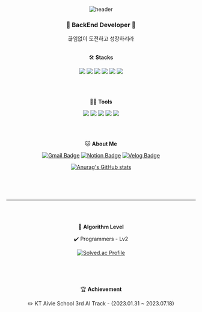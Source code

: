 <div align="center">
 
![header](https://capsule-render.vercel.app/api?type=waving&color=0:EEFF00,100:a82da8&height=300&section=header&text=Nayoung%20Choi&fontSize=80&fontColor=ffffff)




### 🌱 BackEnd Developer 🌱

끊임없이 도전하고 성장하리라
</br>
</br>

🛠️ <b>Stacks</b>

![](https://img.shields.io/badge/Python-14354C?style=flat-square&logo=python&logoColor=white) ![](	https://img.shields.io/badge/Java-ED8B00?style=flat-square&logo=openjdk&logoColor=white) ![](https://img.shields.io/badge/Spring-6DB33F?style=flat-square&logo=spring&logoColor=white) ![](https://img.shields.io/badge/Django-092E20?style=flat-square&logo=django&logoColor=white) ![](https://img.shields.io/badge/MySQL-00000F?style=flat-square&logo=mysql&logoColor=white) ![](https://img.shields.io/badge/Amazon_AWS-232F3E?style=flat-square&logo=amazon-aws&logoColor=white)

</br>
</br>

💪🏼 <b>Tools</b>

 <img src="https://img.shields.io/badge/Visual Studio Code-007ACC?style=flat-square&logo=Visual Studio Code&logoColor=white"/> <img src="https://img.shields.io/badge/GitHub-181717?style=flat-square&logo=GitHub&logoColor=white"/> <img src="https://img.shields.io/badge/Eclipse IDE-2C2255?style=flat-square&logo=Eclipse IDE&logoColor=white"/> <img src="https://img.shields.io/badge/Anaconda-44A833?style=flat-square&logo=Anaconda&logoColor=white"/> <img src="https://img.shields.io/badge/IntelliJ IDEA-000000?style=flat-square&logo=IntelliJ IDEA&logoColor=white"/> 

</br>
</br>

🐱 <b>About Me</b>

[![Gmail Badge](https://img.shields.io/badge/Gmail-d14836?style=flat-square&logo=Gmail&logoColor=white&link=mailto:nayoungie7@gmail.com)](nayoungie7@gmail.com)
  [![Notion Badge](https://img.shields.io/badge/Notion-000000?style=flat-square&logo=Notion&logoColor=white&link=https://detailed-citrine-7c3.notion.site/6cd91bcf39774fb097b3d432ad0189a0?pvs=4)](https://detailed-citrine-7c3.notion.site/6cd91bcf39774fb097b3d432ad0189a0?pvs=4)
  [![Velog Badge](https://img.shields.io/badge/Velog-20C997?style=flat-square&logo=Velog&logoColor=white&link=https://velog.io/@rxmxntic/posts)](https://velog.io/@rxmxntic/posts)
  
[![Anurag's GitHub stats](https://github-readme-stats.vercel.app/api?username=rxmxntic)](https://github.com/anuraghazra/github-readme-stats)

</br>
</br>
</br>
<hr>
</br>
</br>

🏅 <b>Algorithm Level</b>

✔️ Programmers - Lv2

[![Solved.ac Profile](http://mazassumnida.wtf/api/v2/generate_badge?boj=nayoungie7)](https://solved.ac/nayoungie7/)  


</br>
</br>
</br>

🏆 <b>Achievement</b>

✏️ KT Aivle School 3rd AI Track - (2023.01.31 ~ 2023.07.18)


</br>
</br>

 
</div>
